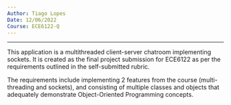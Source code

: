 ```yaml
---
Author: Tiago Lopes
Date: 12/06/2022
Course: ECE6122-Q
---
```

---

This application is a multithreaded client-server chatroom implementing sockets. It is created as the final project
submission for ECE6122 as per the requirements outlined in the self-submitted rubric.

The requirements include implementing 2 features from the course (multi-threading and sockets), and consisting of
multiple classes and objects that adequately demonstrate Object-Oriented Programming concepts.
